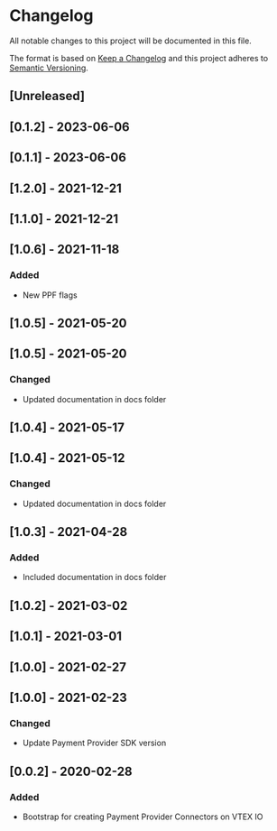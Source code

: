 # Changelog

All notable changes to this project will be documented in this file.

The format is based on [Keep a Changelog](http://keepachangelog.com/en/1.0.0/)
and this project adheres to [Semantic Versioning](http://semver.org/spec/v2.0.0.html).

## [Unreleased]

## [0.1.2] - 2023-06-06

## [0.1.1] - 2023-06-06

## [1.2.0] - 2021-12-21

## [1.1.0] - 2021-12-21

## [1.0.6] - 2021-11-18

### Added

- New PPF flags

## [1.0.5] - 2021-05-20

## [1.0.5] - 2021-05-20
### Changed
- Updated documentation in docs folder

## [1.0.4] - 2021-05-17

## [1.0.4] - 2021-05-12
### Changed
- Updated documentation in docs folder

## [1.0.3] - 2021-04-28
### Added
- Included documentation in docs folder

## [1.0.2] - 2021-03-02

## [1.0.1] - 2021-03-01

## [1.0.0] - 2021-02-27

## [1.0.0] - 2021-02-23

### Changed

- Update Payment Provider SDK version

## [0.0.2] - 2020-02-28

### Added

- Bootstrap for creating Payment Provider Connectors on VTEX IO

